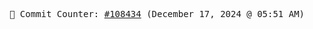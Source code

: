 <p align="center">
    <samp>
        📮 Commit Counter: <a href="https://github.com/Javascript-void0/Javascript-void0/commits/main">#108434</a> (December 17, 2024 @ 05:51 AM)
    </samp>
</p>